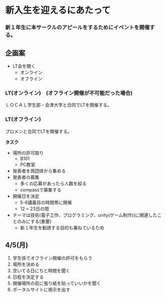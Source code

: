 # 新入生を迎えるにあたって

### 新１年生に本サークルのアピールをするためにイベントを開催する。

## 企画案

- LT会を開く
  - オンライン
  - オフライン

### LT(オンライン)　(オフライン開催が不可能だった場合)  

ＬＯＣＡＬ学生部・会津大学と合同でLTを開催する。

### LT(オフライン)

プロメンと合同でLTを開催する。

**タスク**

- 場所の許可取り
  - B101
  - PC教室
- 発表者を両団体から集める
- 発表者の募集  
  - 多くの応募があったら人数を絞る  
  - compassで募集する
- 開催日を決定  
  - 5-6講義目の時間帯に開催
  - 12 ~ 23日の間
- テーマは技術(電子工作、プログラミング、unity(ゲーム制作))に関連したことのみにする(重要)
  - 新１年生を勧誘する目的も兼ねているため 

## 4/5(月)

1. 学生係でオフライン開催の許可をもらう
1. 場所を決める
1. 空いてる日にちと時間を聞く
1. 日程を決定する
2. 開催場所の前に張り紙を貼っていいかを聞く
3. ポータルサイトに掲示を出す
